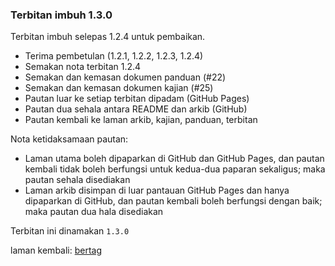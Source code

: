 ---
---

### Terbitan imbuh 1.3.0

Terbitan imbuh selepas 1.2.4 untuk pembaikan.

* Terima pembetulan (1.2.1, 1.2.2, 1.2.3, 1.2.4)
* Semakan nota terbitan 1.2.4
* Semakan dan kemasan dokumen panduan (#22)
* Semakan dan kemasan dokumen kajian (#25)
* Pautan luar ke setiap terbitan dipadam (GitHub Pages)
* Pautan dua sehala antara README dan arkib (GitHub)
* Pautan kembali ke laman arkib, kajian, panduan, terbitan

Nota ketidaksamaan pautan:

* Laman utama boleh dipaparkan di GitHub dan GitHub Pages,
dan pautan kembali tidak boleh berfungsi untuk kedua-dua
paparan sekaligus; maka pautan sehala disediakan
* Laman arkib disimpan di luar pantauan GitHub Pages dan
hanya dipaparkan di GitHub, dan pautan kembali boleh
berfungsi dengan baik; maka pautan dua hala disediakan

Terbitan ini dinamakan `1.3.0`

laman kembali: [bertag][0]

  [0]: ../bertag.md
